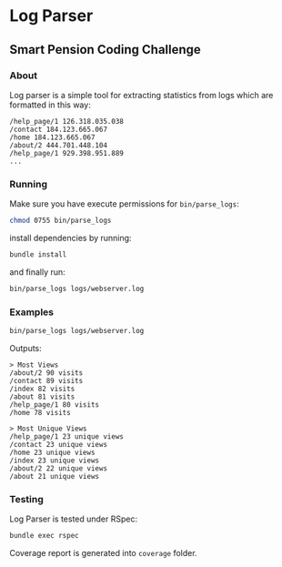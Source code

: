 # Log Parser

## Smart Pension Coding Challenge 

### About

Log parser is a simple tool for extracting statistics from logs which are formatted in this way:

    /help_page/1 126.318.035.038
    /contact 184.123.665.067
    /home 184.123.665.067
    /about/2 444.701.448.104
    /help_page/1 929.398.951.889
    ...
    
    
### Running

Make sure you have execute permissions for `bin/parse_logs`:

```Bash
chmod 0755 bin/parse_logs
```

install dependencies by running:

```Bash
bundle install
```

and finally run:

```Bash
bin/parse_logs logs/webserver.log
```

### Examples

```Bash
bin/parse_logs logs/webserver.log
```

Outputs:

    > Most Views
    /about/2 90 visits
    /contact 89 visits
    /index 82 visits
    /about 81 visits
    /help_page/1 80 visits
    /home 78 visits
    
    > Most Unique Views
    /help_page/1 23 unique views
    /contact 23 unique views
    /home 23 unique views
    /index 23 unique views
    /about/2 22 unique views
    /about 21 unique views


### Testing

Log Parser is tested under RSpec:

```Bash
bundle exec rspec
```

Coverage report is generated into `coverage` folder.

    

